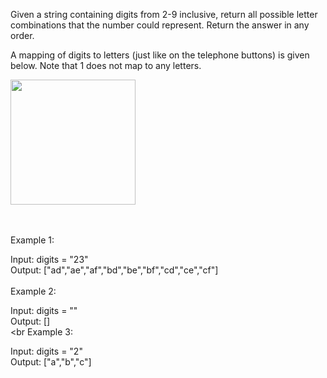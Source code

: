 Given a string containing digits from 2-9 inclusive, return all possible letter combinations that the number could represent. Return the answer in any order.<br>

A mapping of digits to letters (just like on the telephone buttons) is given below. Note that 1 does not map to any letters.<br>

<img src="https://assets.leetcode.com/uploads/2022/03/15/1200px-telephone-keypad2svg.png" style="width:200px">

<br><br> 
Example 1:<br>

Input: digits = "23"<br>
Output: ["ad","ae","af","bd","be","bf","cd","ce","cf"]<br><br>
Example 2:<br>

Input: digits = ""<br>
Output: []<br><br
Example 3:<br>

Input: digits = "2"<br>
Output: ["a","b","c"]<br>
 